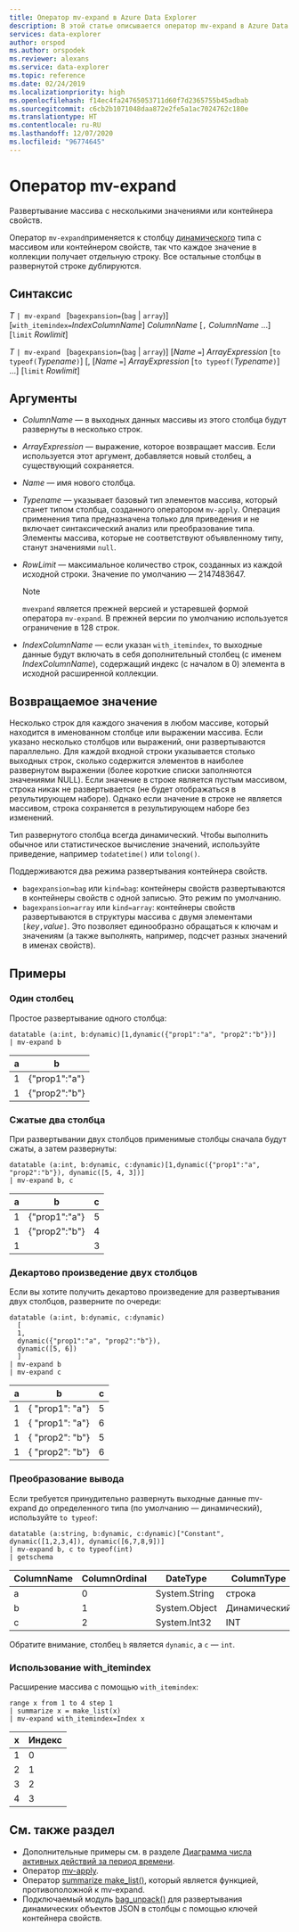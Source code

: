 ```yaml
---
title: Оператор mv-expand в Azure Data Explorer
description: В этой статье описывается оператор mv-expand в Azure Data Explorer.
services: data-explorer
author: orspod
ms.author: orspodek
ms.reviewer: alexans
ms.service: data-explorer
ms.topic: reference
ms.date: 02/24/2019
ms.localizationpriority: high
ms.openlocfilehash: f14ec4fa24765053711d60f7d2365755b45adbab
ms.sourcegitcommit: c6cb2b1071048daa872e2fe5a1ac7024762c180e
ms.translationtype: HT
ms.contentlocale: ru-RU
ms.lasthandoff: 12/07/2020
ms.locfileid: "96774645"
---
```

# <a name="mv-expand-operator"></a>Оператор mv-expand

Развертывание массива с несколькими значениями или контейнера свойств.

Оператор `mv-expand`применяется к столбцу [динамического](./scalar-data-types/dynamic.md) типа с массивом или контейнером свойств, так что каждое значение в коллекции получает отдельную строку. Все остальные столбцы в развернутой строке дублируются. 

## <a name="syntax"></a>Синтаксис

*T* `| mv-expand ` [`bagexpansion=`(`bag` | `array`)] [`with_itemindex=`*IndexColumnName*] *ColumnName* [`,` *ColumnName* ...] [`limit` *Rowlimit*]

*T* `| mv-expand ` [`bagexpansion=`(`bag` | `array`)] [*Name* `=`] *ArrayExpression* [`to typeof(`*Typename*`)`] [, [*Name* `=`] *ArrayExpression* [`to typeof(`*Typename*`)`] ...] [`limit` *Rowlimit*]

## <a name="arguments"></a>Аргументы

* *ColumnName* — в выходных данных массивы из этого столбца будут развернуты в несколько строк. 
* *ArrayExpression* — выражение, которое возвращает массив. Если используется этот аргумент, добавляется новый столбец, а существующий сохраняется.
* *Name* — имя нового столбца.
* *Typename* — указывает базовый тип элементов массива, который станет типом столбца, созданного оператором `mv-apply`. Операция применения типа предназначена только для приведения и не включает синтаксический анализ или преобразование типа. Элементы массива, которые не соответствуют объявленному типу, станут значениями `null`.
* *RowLimit* — максимальное количество строк, созданных из каждой исходной строки. Значение по умолчанию — 2147483647. 

  > [!NOTE]
  > `mvexpand` является прежней версией и устаревшей формой оператора `mv-expand`. В прежней версии по умолчанию используется ограничение в 128 строк.

* *IndexColumnName* — если указан `with_itemindex`, то выходные данные будут включать в себя дополнительный столбец (с именем *IndexColumnName*), содержащий индекс (с началом в 0) элемента в исходной расширенной коллекции. 

## <a name="returns"></a>Возвращаемое значение

Несколько строк для каждого значения в любом массиве, который находится в именованном столбце или выражении массива.
Если указано несколько столбцов или выражений, они развертываются параллельно. Для каждой входной строки указывается столько выходных строк, сколько содержится элементов в наиболее развернутом выражении (более короткие списки заполняются значениями NULL). Если значение в строке является пустым массивом, строка никак не развертывается (не будет отображаться в результирующем наборе). Однако если значение в строке не является массивом, строка сохраняется в результирующем наборе без изменений. 

Тип развернутого столбца всегда динамический. Чтобы выполнить обычное или статистическое вычисление значений, используйте приведение, например `todatetime()` или `tolong()`.

Поддерживаются два режима развертывания контейнера свойств.
* `bagexpansion=bag` или `kind=bag`: контейнеры свойств развертываются в контейнеры свойств с одной записью. Это режим по умолчанию.
* `bagexpansion=array` или `kind=array`: контейнеры свойств развертываются в структуры массива с двумя элементами `[`*key*`,`*value*`]`. Это позволяет единообразно обращаться к ключам и значениям (а также выполнять, например, подсчет разных значений в именах свойств). 

## <a name="examples"></a>Примеры

### <a name="single-column"></a>Один столбец

Простое развертывание одного столбца:

<!-- csl: https://help.kusto.windows.net:443/Samples -->
 ```kusto
datatable (a:int, b:dynamic)[1,dynamic({"prop1":"a", "prop2":"b"})]
| mv-expand b 
```

|а|b|
|---|---|
|1|{"prop1":"a"}|
|1|{"prop2":"b"}|

### <a name="zipped-two-columns"></a>Сжатые два столбца

При развертывании двух столбцов применимые столбцы сначала будут сжаты, а затем развернуты:

<!-- csl: https://help.kusto.windows.net:443/Samples -->
```kusto
datatable (a:int, b:dynamic, c:dynamic)[1,dynamic({"prop1":"a", "prop2":"b"}), dynamic([5, 4, 3])]
| mv-expand b, c
```

|а|b|с|
|---|---|---|
|1|{"prop1":"a"}|5|
|1|{"prop2":"b"}|4|
|1||3|

### <a name="cartesian-product-of-two-columns"></a>Декартово произведение двух столбцов

Если вы хотите получить декартово произведение для развертывания двух столбцов, разверните по очереди:

<!-- csl: https://kuskusdfv3.kusto.windows.net/Kuskus -->
```kusto
datatable (a:int, b:dynamic, c:dynamic)
  [
  1,
  dynamic({"prop1":"a", "prop2":"b"}),
  dynamic([5, 6])
  ]
| mv-expand b
| mv-expand c
```

|а|b|с|
|---|---|---|
|1|{  "prop1": "a"}|5|
|1|{  "prop1": "a"}|6|
|1|{  "prop2": "b"}|5|
|1|{  "prop2": "b"}|6|

### <a name="convert-output"></a>Преобразование вывода

Если требуется принудительно развернуть выходные данные mv-expand до определенного типа (по умолчанию — динамический), используйте `to typeof`:

<!-- csl: https://help.kusto.windows.net:443/Samples -->
```kusto
datatable (a:string, b:dynamic, c:dynamic)["Constant", dynamic([1,2,3,4]), dynamic([6,7,8,9])]
| mv-expand b, c to typeof(int)
| getschema 
```

ColumnName|ColumnOrdinal|DateType|ColumnType
-|-|-|-
а|0|System.String|строка
b|1|System.Object|Динамический
с|2|System.Int32|INT

Обратите внимание, столбец `b` является `dynamic`, а `c` — `int`.

### <a name="using-with_itemindex"></a>Использование with_itemindex

Расширение массива с помощью `with_itemindex`:

<!-- csl: https://help.kusto.windows.net:443/Samples -->
```kusto
range x from 1 to 4 step 1
| summarize x = make_list(x)
| mv-expand with_itemindex=Index x
```

|x|Индекс|
|---|---|
|1|0|
|2|1|
|3|2|
|4|3|
 
## <a name="see-also"></a>См. также раздел

* Дополнительные примеры см. в разделе [Диаграмма числа активных действий за период времени](./samples.md#chart-concurrent-sessions-over-time).
* Оператор [mv-apply](./mv-applyoperator.md).
* Оператор [summarize make_list()](makelist-aggfunction.md), который является функцией, противоположной к mv-expand.
* Подключаемый модуль [bag_unpack()](bag-unpackplugin.md) для развертывания динамических объектов JSON в столбцы с помощью ключей контейнера свойств.
